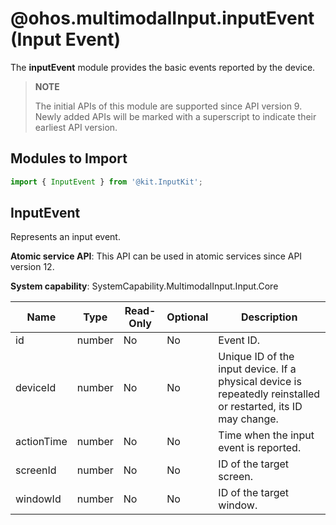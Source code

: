 # @ohos.multimodalInput.inputEvent (Input Event)

<!--Kit: Input Kit-->
<!--Subsystem: MultimodalInput-->
<!--Owner: @zhaoxueyuan-->
<!--Designer: @hanruofei-->
<!--Tester: @Lyuxin-->
<!--Adviser: @Brilliantry_Rui-->

The **inputEvent** module provides the basic events reported by the device.

> **NOTE**
>
> The initial APIs of this module are supported since API version 9. Newly added APIs will be marked with a superscript to indicate their earliest API version.

## Modules to Import

```js
import { InputEvent } from '@kit.InputKit';
```

## InputEvent 

Represents an input event.

**Atomic service API**: This API can be used in atomic services since API version 12.

**System capability**: SystemCapability.MultimodalInput.Input.Core

| Name        | Type  | Read-Only  | Optional  | Description            |
| ---------- | ------ | ---- | ---- | -------------- |
| id         | number | No   | No   | Event ID.|
| deviceId   | number | No   | No   | Unique ID of the input device. If a physical device is repeatedly reinstalled or restarted, its ID may change.   |
| actionTime | number | No   | No   | Time when the input event is reported.     |
| screenId   | number | No   | No   | ID of the target screen.        |
| windowId   | number | No   | No   | ID of the target window.        |
